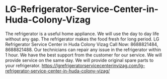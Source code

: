 # LG-Refrigerator-Service-Center-in-Huda-Colony-Vizag
The refrigerator is a useful home appliance. We will use the day to day life without any gap. The refrigerator makes the food fresh for long period. LG Refrigerator Service Center in Huda Colony Vizag Call Now: 8688821484, 8688821488. Our technicians can repair any issue in the refrigerator within 1 hour. We have the best support from the customer for our service. We will provide service on the same day. We will provide original spare parts to your refrigerator. https://lgrefrigeratorservicecenterinvizag.com/lg-refrigerator-service-center-in-huda-colony-vizag/
